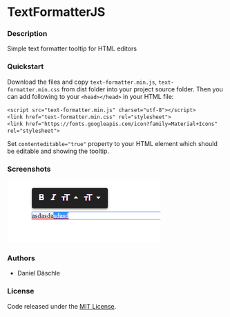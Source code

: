 # TextFormatterJS
### Description
Simple text formatter tooltip for HTML editors

### Quickstart
Download the files and copy ```text-formatter.min.js```, ```text-formatter.min.css``` from dist folder into your project source folder.
Then you can add following to your ```<head></head>``` in your HTML file:
```
<script src="text-formatter.min.js" charset="utf-8"></script>
<link href="text-formatter.min.css" rel="stylesheet">
<link href="https://fonts.googleapis.com/icon?family=Material+Icons" rel="stylesheet">
```
Set ```contenteditable="true"``` property to your HTML element which should be editable and showing the tooltip.

### Screenshots
![alt text](https://raw.githubusercontent.com/danieldaeschle/TextFormatterJS/master/images/screenshot.png)

### Authors
* Daniel Däschle

### License
Code released under the [MIT License](LICENSE.md).
